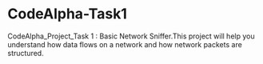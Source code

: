 # CodeAlpha-Task1
CodeAlpha_Project_Task 1 : Basic Network Sniffer.This project will help you understand how data flows on a network and how network packets are structured.
